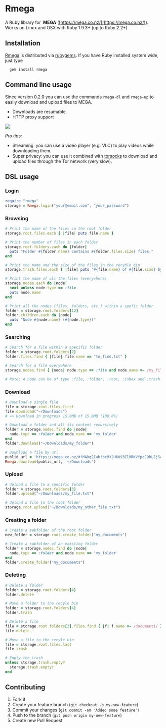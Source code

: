 # Rmega

A Ruby library for <img src="https://mega.co.nz/favicon.ico" alt=""/> **MEGA** ([https://mega.co.nz/](https://mega.co.nz/)).
Works on Linux and OSX with Ruby 1.9.3+ (up to Ruby 2.2+)

## Installation

  [Rmega](https://rubygems.org/gems/rmega) is distributed via [rubygems](https://rubygems.org/gems/rmega). If you have Ruby installed system wide, just type

```
  gem install rmega
```

## Command line usage

Since version 0.2.0 you can use the commands `rmega-dl` and `rmega-up` to easily download and upload files to MEGA.

 * Downloads are resumable
 * HTTP proxy support

<img src="https://i.imgur.com/VVl55wj.gif"/>

*Pro tips:* 

* Streaming: you can use a video player (e.g. VLC) to play videos while downloading them.
* Super privacy: you can use it combined with [torsocks](https://github.com/dgoulet/torsocks/) to download and upload files through the Tor network (very slow).

## DSL usage

### Login

```ruby
require "rmega"
storage = Rmega.login("your@email.com", "your_password")
```

### Browsing

```ruby
# Print the name of the files in the root folder
storage.root.files.each { |file| puts file.name }

# Print the number of files in each folder
storage.root.folders.each do |folder|
  puts "Folder #{folder.name} contains #{folder.files.size} files."
end

# Print the name and the size of the files in the recyble bin
storage.trash.files.each { |file| puts "#{file.name} of #{file.size} bytes" }

# Print the name of all the files (everywhere)
storage.nodes.each do |node|
  next unless node.type == :file
  puts node.name
end

# Print all the nodes (files, folders, etc.) within a spefic folder
folder = storage.root.folders[12]
folder.children.each do |node|
  puts "Node #{node.name} (#{node.type})"
end
```

### Searching

```ruby
# Search for a file within a specific folder
folder = storage.root.folders[2]
folder.files.find { |file| file.name == "to_find.txt" }

# Search for a file everywhere
storage.nodes.find { |node| node.type == :file and node.name =~ /my_file/i }

# Note: A node can be of type :file, :folder, :root, :inbox and :trash
```

### Download

```ruby
# Download a single file
file = storage.root.files.first
file.download("~/Downloads")
# => Download in progress 15.0MB of 15.0MB (100.0%)

# Download a folder and all its content recursively
folder = storage.nodes.find do |node|
  node.type == :folder and node.name == 'my_folder'
end
folder.download("~/Downloads/my_folder")

# Download a file by url
publid_url = 'https://mega.co.nz/#!MAkg2Iab!bc9Y2U6d93IlRRKVYpcC9hLZjS4G278OPdH6nTFPDNQ'
Rmega.download(public_url, '~/Downloads')
```

### Upload

```ruby
# Upload a file to a specific folder
folder = storage.root.folders[3]
folder.upload("~/Downloads/my_file.txt")

# Upload a file to the root folder
storage.root.upload("~/Downloads/my_other_file.txt")
```

### Creating a folder

```ruby
# Create a subfolder of the root folder
new_folder = storage.root.create_folder("my_documents")

# Create a subfolder of an existing folder
folder = storage.nodes.find do |node|
  node.type == :folder and node.name == 'my_folder'
end
folder.create_folder("my_documents")
```

### Deleting

```ruby
# Delete a folder
folder = storage.root.folders[4]
folder.delete

# Move a folder to the recyle bin
folder = storage.root.folders[4]
folder.trash

# Delete a file
file = storage.root.folders[3].files.find { |f| f.name =~ /document1/ }
file.delete

# Move a file to the recyle bin
file = storage.root.files.last
file.trash

# Empty the trash
unless storage.trash.empty?
  storage.trash.empty!
end
```

## Contributing

1. Fork it
2. Create your feature branch (`git checkout -b my-new-feature`)
3. Commit your changes (`git commit -am 'Added some feature'`)
4. Push to the branch (`git push origin my-new-feature`)
5. Create new Pull Request
